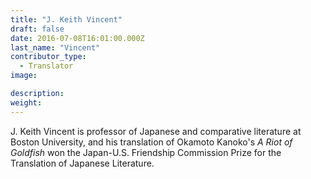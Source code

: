 ```yaml
---
title: "J. Keith Vincent"
draft: false
date: 2016-07-08T16:01:00.000Z
last_name: "Vincent"
contributor_type:
  - Translator
image:

description:
weight:
---
```


J. Keith Vincent is professor of Japanese and comparative literature at Boston University, and his translation of Okamoto Kanoko's _A Riot of Goldfish_ won the Japan-U.S. Friendship Commission Prize for the Translation of Japanese Literature.

